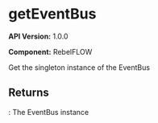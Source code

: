 # getEventBus

**API Version:** 1.0.0

**Component:** RebelFLOW

Get the singleton instance of the EventBus

## Returns

: The EventBus instance

